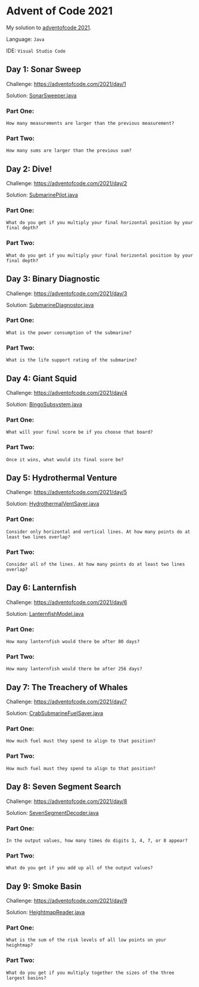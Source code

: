 # Advent of Code 2021
My solution to [adventofcode 2021](https://adventofcode.com/2021).

Language: `Java`

IDE: `Visual Studio Code`

## Day 1: Sonar Sweep
Challenge: https://adventofcode.com/2021/day/1

Solution: [SonarSweeper.java](SonarSweeper.java)

### Part One:
`How many measurements are larger than the previous measurement?`

### Part Two:
`How many sums are larger than the previous sum?`

## Day 2: Dive!
Challenge: https://adventofcode.com/2021/day/2

Solution: [SubmarinePilot.java](SubmarinePilot.java)

### Part One:
`What do you get if you multiply your final horizontal position by your final depth?`

### Part Two:
`What do you get if you multiply your final horizontal position by your final depth?`

## Day 3: Binary Diagnostic
Challenge: https://adventofcode.com/2021/day/3

Solution: [SubmarineDiagnostor.java](SubmarineDiagnostor.java)

### Part One:
`What is the power consumption of the submarine?`

### Part Two:
`What is the life support rating of the submarine?`

## Day 4: Giant Squid
Challenge: https://adventofcode.com/2021/day/4

Solution: [BingoSubsystem.java](BingoSubsystem.java)

### Part One:
`What will your final score be if you choose that board?`

### Part Two:
`Once it wins, what would its final score be?`

## Day 5: Hydrothermal Venture
Challenge: https://adventofcode.com/2021/day/5

Solution: [HydrothermalVentSaver.java](HydrothermalVentSaver.java)

### Part One:
`Consider only horizontal and vertical lines. At how many points do at least two lines overlap?`

### Part Two:
`Consider all of the lines. At how many points do at least two lines overlap?`

## Day 6: Lanternfish
Challenge: https://adventofcode.com/2021/day/6

Solution: [LanternfishModel.java](LanternfishModel.java)

### Part One:
`How many lanternfish would there be after 80 days?`

### Part Two:
`How many lanternfish would there be after 256 days?`

## Day 7: The Treachery of Whales
Challenge: https://adventofcode.com/2021/day/7

Solution: [CrabSubmarineFuelSaver.java](CrabSubmarineFuelSaver.java)

### Part One:
`How much fuel must they spend to align to that position?`

### Part Two:
`How much fuel must they spend to align to that position?`

## Day 8: Seven Segment Search
Challenge: https://adventofcode.com/2021/day/8

Solution: [SevenSegmentDecoder.java](SevenSegmentDecoder.java)

### Part One:
`In the output values, how many times do digits 1, 4, 7, or 8 appear?`

### Part Two:
`What do you get if you add up all of the output values?`

## Day 9: Smoke Basin
Challenge: https://adventofcode.com/2021/day/9

Solution: [HeightmapReader.java](HeightmapReader.java)

### Part One:
`What is the sum of the risk levels of all low points on your heightmap?`

### Part Two:
`What do you get if you multiply together the sizes of the three largest basins?`

